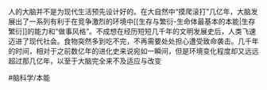 人的大脑并不是为现代生活预先设计好的。在大自然中“摸爬滚打”几亿年，大脑发展出了一系列有利于在竞争激烈的环境中[[生存与繁衍-生命体最基本的本能|生存繁衍]]的能力和“做事风格”。不成想在经历短短几千年的文明发展史后，人类飞速迈进了现代社会。食物突然多到吃不完，不再需要处处担心遭受致命袭击。几千年的时间，相对于之前数亿年的进化史来说宛如一瞬间，但是环境变化程度却又远远超过那几亿年，以至于大脑完全来不及适应与改变


#脑科学/本能 
